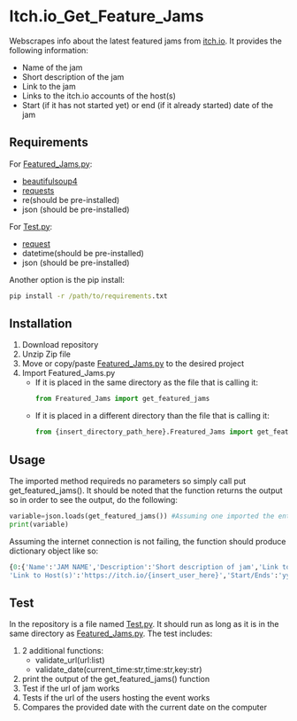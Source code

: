 # Itch.io_Get_Feature_Jams
Webscrapes info about the latest featured jams from [itch.io](https://itch.io). It provides the following information:
- Name of the jam
- Short description of the jam
- Link to the jam
- Links to the itch.io accounts of the host(s)
- Start (if it has not started yet) or end (if it already started) date of the jam
## Requirements
For [Featured_Jams.py](Featured_Jams.py):
- [beautifulsoup4](https://pypi.org/project/beautifulsoup4/)
- [requests](https://pypi.org/project/requests/)
- re(should be pre-installed)
- json (should be pre-installed)
  
For [Test.py](Test.py):
- [request](https://pypi.org/project/requests/)
- datetime(should be pre-installed)
- json (should be pre-installed)

Another option is the pip install:
```cmd
pip install -r /path/to/requirements.txt
```
## Installation
1. Download repository
2. Unzip Zip file
3. Move or copy/paste [Featured_Jams.py](Featured_Jams.py) to the desired project
4. Import Featured_Jams.py
   - If it is placed in the same directory as the file that is calling it:
     ```python
     from Freatured_Jams import get_featured_jams
     ```
   - If it is placed in a different directory than the file that is calling it:
     ```python
     from {insert_directory_path_here}.Freatured_Jams import get_featured_jams
     ```
## Usage
The imported method requireds no parameters so simply call put get_featured_jams(). It should be noted that the function returns the output so in order to see the output, do the following:
```python
variable=json.loads(get_featured_jams()) #Assuming one imported the entire json library
print(variable)
```
Assuming the internet connection is not failing, the function should produce dictionary object like so:
```python
{0:{'Name':'JAM NAME','Description':'Short description of jam','Link to Event':'https://itch.io/jams/{insert_jam_link_here}',
'Link to Host(s)':'https://itch.io/{insert_user_here}','Start/Ends':'yyyy/mm/dd'}}
```
## Test
In the repository is a file named [Test.py](Test.py). It should run as long as it is in the same directory as [Featured_Jams.py](Featured_Jams.py). The test includes:
1. 2 additional functions:
   - validate_url(url:list)
   - validate_date(current_time:str,time:str,key:str)
3. print the output of the get_featured_jams() function
4. Test if the url of jam works
5. Tests if the url of the users hosting the event works
6. Compares the provided date with the current date on the computer

